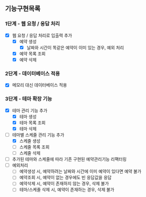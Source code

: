 ## 기능구현목록
### 1단계 - 웹 요청 / 응답 처리
- [x] 웹 요청 / 응답 처리로 입출력 추가
  - [x] 예약 생성
    - [x] 날짜와 시간이 똑같은 예약이 이미 있는 경우, 예외 처리
  - [x] 예약 목록 조회
  - [x] 예약 삭제

### 2단계 - 데이터베이스 적용
- [x] 메모리 대신 데이터베이스 적용

### 3단계 - 테마 확장 기능
- [x] 테마 관리 기능 추가
  - [x] 테마 생성
  - [x] 테마 목록 조회
  - [x] 테마 삭제
- [ ] 테마별 스케줄 관리 기능 추가
  - [x] 스케줄 생성
  - [ ] 스케줄 목록 조회
  - [ ] 스케줄 삭제
- [ ] 추가된 테마와 스케줄에 따라 기존 구현된 예약관리기능 리팩터링
- [ ] 예외처리
  - [ ] 예약생성 시, 예약하려는 날짜와 시간에 이미 예약이 있다면 예약 불가
  - [ ] 예약조회 시, 예약이 없는 경우에도 빈 응답값을 응답
  - [ ] 예약삭제 시, 예약이 존재하지 않는 경우, 삭제 불가
  - [ ] 테마/스케줄 삭제 시, 예약이 존재하는 경우, 삭제 불가

